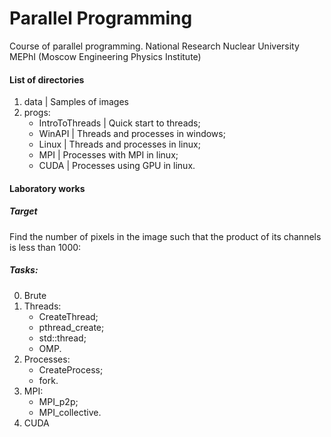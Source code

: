 # Parallel Programming
Course of parallel programming. National Research Nuclear University MEPhI (Moscow Engineering Physics Institute)

#### List of directories
1. data | Samples of images
2. progs:
    - IntroToThreads | Quick start to threads;
    - WinAPI | Threads and processes in windows;
    - Linux | Threads and processes in linux;
    - MPI | Processes with MPI in linux;
    - CUDA | Processes using GPU in linux.


#### Laboratory works
##### Target
 Find the number of pixels in the image such that the product of its channels is less than 1000: 

##### Tasks:
0. Brute
1. Threads:
    - CreateThread;
    - pthread_create;
    - std::thread;
    - OMP.
2. Processes:
    - CreateProcess;
    - fork.
3. MPI:
    - MPI_p2p;
    - MPI_collective.
4. CUDA
